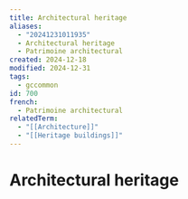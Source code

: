 ```yaml
---
title: Architectural heritage
aliases:
  - "20241231011935"
  - Architectural heritage
  - Patrimoine architectural
created: 2024-12-18
modified: 2024-12-31
tags:
  - gccommon
id: 700
french:
  - Patrimoine architectural
relatedTerm:
  - "[[Architecture]]"
  - "[[Heritage buildings]]"
---
```

# Architectural heritage
